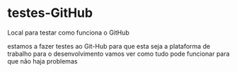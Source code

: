 # testes-GitHub
Local para testar como funciona o GitHub

estamos a fazer testes ao Git-Hub para que esta seja a plataforma de trabalho para o desenvolvimento
vamos ver como tudo pode funcionar para que não haja problemas
